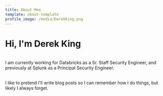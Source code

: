 ```yaml
---
title: About Mee
template: about-template
profile_image: /media/DerekKing.png
---
```


# Hi, I'm Derek King  

</br>
I am currently working for Databricks as a Sr. Staff Security Engineer, and previously 
at Splunk as a Principal Security Engineer.</br></br>    


I like to pretend i'll write blog posts so I can remember how I do things, but likely 
I always forget.


